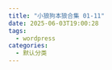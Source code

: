 ```yaml
---
title: "小狼狗本狼合集 01-11"
date: 2025-06-03T19:00:28
tags:
  - wordpress
categories:
  - 默认分类
---
```




